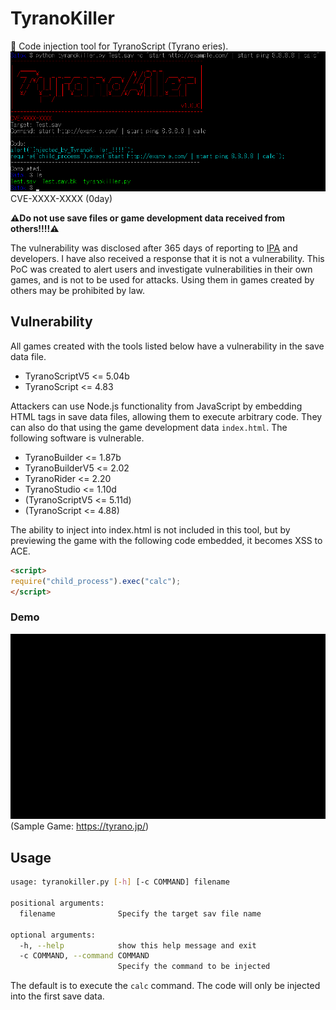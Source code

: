 # TyranoKiller
👻 Code injection tool for TyranoScript (Tyrano eries).  
![main.png](images/main.png)  
CVE-XXXX-XXXX (0day)  

**⚠Do not use save files or game development data received from others!!!!⚠**  

The vulnerability was disclosed after 365 days of reporting to [IPA](https://www.ipa.go.jp/) and developers.
I have also received a response that it is not a vulnerability.
This PoC was created to alert users and investigate vulnerabilities in their own games, and is not to be used for attacks.
Using them in games created by others may be prohibited by law.

## Vulnerability
All games created with the tools listed below have a vulnerability in the save data file.
- TyranoScriptV5 <= 5.04b  
- TyranoScript <= 4.83  

Attackers can use Node.js functionality from JavaScript by embedding HTML tags in save data files, allowing them to execute arbitrary code.
They can also do that using the game development data `index.html`.
The following software is vulnerable.
- TyranoBuilder <= 1.87b  
- TyranoBuilderV5 <= 2.02  
- TyranoRider <= 2.20  
- TyranoStudio <= 1.10d  
- (TyranoScriptV5 <= 5.11d)  
- (TyranoScript <= 4.88)  

The ability to inject into index.html is not included in this tool, but by previewing the game with the following code embedded, it becomes XSS to ACE.  
```html
<script>
require("child_process").exec("calc");
</script>
```

### Demo
![calc.gif](images/calc.gif)  
(Sample Game: https://tyrano.jp/)  

## Usage
```bash
usage: tyranokiller.py [-h] [-c COMMAND] filename

positional arguments:
  filename              Specify the target sav file name

optional arguments:
  -h, --help            show this help message and exit
  -c COMMAND, --command COMMAND
                        Specify the command to be injected
```
The default is to execute the `calc` command.
The code will only be injected into the first save data.  
